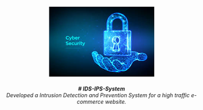 <p align="center">
  <img src="test.png">
</p>
<h6 align="center">
<b># IDS-IPS-System </b><br>Developed a Intrusion Detection and Prevention System for a high traffic e-commerce website.</b>
